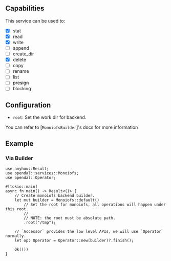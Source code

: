 ## Capabilities

This service can be used to:

- [x] stat
- [x] read
- [x] write
- [ ] append
- [ ] create_dir
- [x] delete
- [ ] copy
- [ ] rename
- [ ] list
- [ ] ~~presign~~
- [ ] blocking

## Configuration

- `root`: Set the work dir for backend.

You can refer to [`MonoiofsBuilder`]'s docs for more information

## Example

### Via Builder

```rust,no_run
use anyhow::Result;
use opendal::services::Monoiofs;
use opendal::Operator;

#[tokio::main]
async fn main() -> Result<()> {
    // Create monoiofs backend builder.
    let mut builder = Monoiofs::default()
        // Set the root for monoiofs, all operations will happen under this root.
        //
        // NOTE: the root must be absolute path.
        .root("/tmp");

    // `Accessor` provides the low level APIs, we will use `Operator` normally.
    let op: Operator = Operator::new(builder)?.finish();

    Ok(())
}
```
